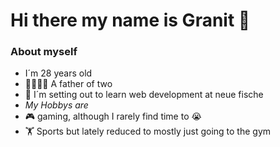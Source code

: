 # Hi there my name is Granit 👋


### About myself

- I´m 28 years old
- 👨‍👩‍👦‍👦 A father of two
- 🌱 I´m setting out to learn web development at neue fische
- *My Hobbys are*
- 🎮 gaming, although I rarely find time to 😭
- 🏋️ Sports but lately reduced to mostly just going to the gym

